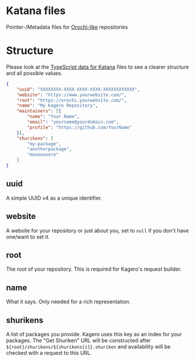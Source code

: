 # Katana files
Pointer-/Metadata files for [Orochi-like](https://github.com/Stridsvagn69420/Orochi) repositories

# Structure
Please look at the [TypeScript data for Katana](Katana.d.ts) files to see a clearer structure and all possible values.
```json
{
    "uuid": "XXXXXXXX-XXXX-XXXX-XXXX-XXXXXXXXXXXX",
    "website": "https://www.yourwebsite.com/",
    "root": "https://orochi.yourwebsite.com/",
    "name": "My Kagero Repository",
    "maintainers": [{
        "name": "Your Name",
        "email": "yourname@yourdomain.com",
        "profile": "https://github.com/YourName"
    }],
    "shurikens": [
        "my-package",
        "anotherpackage",
        "mooooooore"
    ]
}
```
## uuid
A simple UUID v4 as a unique identifier.

## website
A website for your repository or just about you, set to `null` if you don't have one/want to set it.

## root
The root of your repository. This is required for Kagero's request builder.

## name
What it says. Only needed for a rich representation.

## shurikens
A list of packages you provide. Kagero uses this key as an index for your packages. The "Get Shuriken" URL will be constructed after `${root}/shurikens/${shurikens[i]}.shuriken` and availability will be checked with a request to this URL.